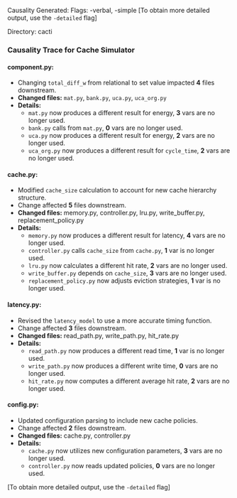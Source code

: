 Causality Generated:
Flags: -verbal, -simple
[To obtain more detailed output, use the `-detailed` flag]

Directory: cacti

### Causality Trace for Cache Simulator

#### **component.py:**
- Changing `total_diff_w` from relational to set value impacted **4** files downstream.
- **Changed files:** `mat.py`, `bank.py`, `uca.py`, `uca_org.py`
- **Details:**
  - `mat.py` now produces a different result for energy, **3** vars are no longer used.
  - `bank.py` calls from `mat.py`, **0** vars are no longer used.
  - `uca.py` now produces a different result for energy, **2** vars are no longer used.
  - `uca_org.py` now produces a different result for `cycle_time`, **2** vars are no longer used.

#### **cache.py:**
- Modified `cache_size` calculation to account for new cache hierarchy structure.
- Change affected **5** files downstream.
- **Changed files:** memory.py, controller.py, lru.py, write_buffer.py, replacement_policy.py
- **Details:**
  - `memory.py` now produces a different result for latency, **4** vars are no longer used.
  - `controller.py` calls `cache_size` from `cache.py`, **1** var is no longer used.
  - `lru.py` now calculates a different hit rate, **2** vars are no longer used.
  - `write_buffer.py` depends on `cache_size`, **3** vars are no longer used.
  - `replacement_policy.py` now adjusts eviction strategies, **1** var is no longer used.
  
#### **latency.py:**
- Revised the `latency_model` to use a more accurate timing function.
- Change affected **3** files downstream.
- **Changed files:** read_path.py, write_path.py, hit_rate.py
- **Details:**
  - `read_path.py` now produces a different read time, **1** var is no longer used.
  - `write_path.py` now produces a different write time, **0** vars are no longer used.
  - `hit_rate.py` now computes a different average hit rate, **2** vars are no longer used.

#### **config.py:**
- Updated configuration parsing to include new cache policies.
- Change affected **2** files downstream.
- **Changed files:** cache.py, controller.py
- **Details:**
  - `cache.py` now utilizes new configuration parameters, **3** vars are no longer used.
  - `controller.py` now reads updated policies, **0** vars are no longer used.
  
[To obtain more detailed output, use the `-detailed` flag]
